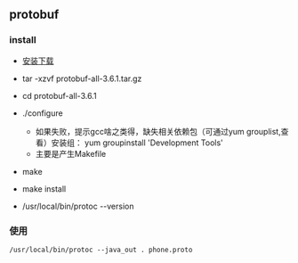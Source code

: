 ## protobuf 

### install

- [安装下载](https://github.com/google/protobuf/releases/download/v3.6.1/protobuf-all-3.6.1.tar.gz)
- tar -xzvf protobuf-all-3.6.1.tar.gz
- cd protobuf-all-3.6.1
- ./configure
    - 如果失败，提示gcc啥之类得，缺失相关依赖包（可通过yum grouplist,查看）安装组： yum groupinstall 'Development Tools'
    - 主要是产生Makefile
- make

- make install

- /usr/local/bin/protoc --version

### 使用
```shell
/usr/local/bin/protoc --java_out . phone.proto
```
